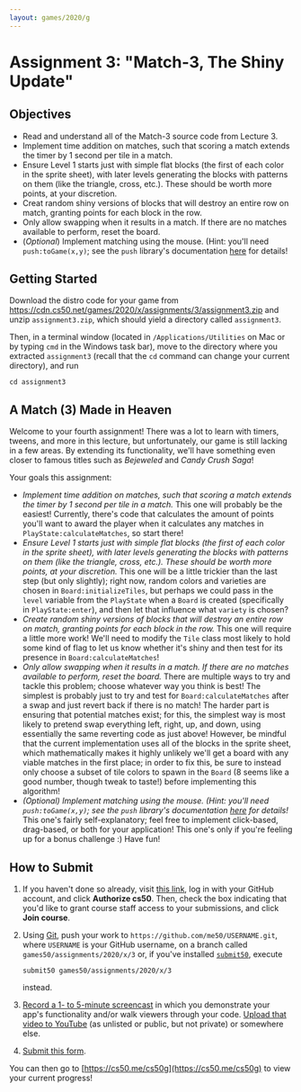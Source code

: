 ```yaml
---
layout: games/2020/g
---
```


# Assignment 3: "Match-3, The Shiny Update"

## Objectives

* Read and understand all of the Match-3 source code from Lecture 3.
* Implement time addition on matches, such that scoring a match extends the timer by 1 second per tile in a match.
* Ensure Level 1 starts just with simple flat blocks (the first of each color in the sprite sheet), with later levels generating the blocks with patterns on them (like the triangle, cross, etc.). These should be worth more points, at your discretion.
* Creat random shiny versions of blocks that will destroy an entire row on match, granting points for each block in the row.
* Only allow swapping when it results in a match. If there are no matches available to perform, reset the board.
* (*Optional*) Implement matching using the mouse. (Hint: you'll need `push:toGame(x,y)`; see the `push` library's documentation [here](https://github.com/Ulydev/push) for details!

## Getting Started

Download the distro code for your game from <https://cdn.cs50.net/games/2020/x/assignments/3/assignment3.zip> and unzip `assignment3.zip`, which should yield a directory called `assignment3`.

Then, in a terminal window (located in `/Applications/Utilities` on Mac or by typing
`cmd` in the Windows task bar), move to the directory where you extracted `assignment3`
(recall that the `cd` command can change your current directory), and run

```
cd assignment3
```

## A Match (3) Made in Heaven

Welcome to your fourth assignment! There was a lot to learn with timers, tweens, and more in this lecture, but unfortunately, our game is still lacking in a few areas. By extending its functionality, we'll have something even closer to famous titles such as *Bejeweled* and *Candy Crush Saga*!

Your goals this assignment:

* *Implement time addition on matches, such that scoring a match extends the timer by 1 second per tile in a match.* This one will probably be the easiest! Currently, there's code that calculates the amount of points you'll want to award the player when it calculates any matches in `PlayState:calculateMatches`, so start there!
* *Ensure Level 1 starts just with simple flat blocks (the first of each color in the sprite sheet), with later levels generating the blocks with patterns on them (like the triangle, cross, etc.). These should be worth more points, at your discretion.* This one will be a little trickier than the last step (but only slightly); right now, random colors and varieties are chosen in `Board:initializeTiles`, but perhaps we could pass in the `level` variable from the `PlayState` when a `Board` is created (specifically in `PlayState:enter`), and then let that influence what `variety` is chosen?
* *Create random shiny versions of blocks that will destroy an entire row on match, granting points for each block in the row.* This one will require a little more work! We'll need to modify the `Tile` class most likely to hold some kind of flag to let us know whether it's shiny and then test for its presence in `Board:calculateMatches`!
* *Only allow swapping when it results in a match. If there are no matches available to perform, reset the board.* There are multiple ways to try and tackle this problem; choose whatever way you think is best! The simplest is probably just to try and test for `Board:calculateMatches` after a swap and just revert back if there is no match! The harder part is ensuring that potential matches exist; for this, the simplest way is most likely to pretend swap everything left, right, up, and down, using essentially the same reverting code as just above! However, be mindful that the current implementation uses all of the blocks in the sprite sheet, which mathematically makes it highly unlikely we'll get a board with any viable matches in the first place; in order to fix this, be sure to instead only choose a subset of tile colors to spawn in the `Board` (8 seems like a good number, though tweak to taste!) before implementing this algorithm!
* *(*Optional*) Implement matching using the mouse. (Hint: you'll need `push:toGame(x,y)`; see the `push` library's documentation [here](https://github.com/Ulydev/push) for details!* This one's fairly self-explanatory; feel free to implement click-based, drag-based, or both for your application! This one's only if you're feeling up for a bonus challenge :) Have fun!


## How to Submit

1. If you haven't done so already, visit [this link](https://submit.cs50.io/invites/46e6f2ea29954ce9bb1bdc478a440055), log in with your GitHub account, and click **Authorize cs50**. Then, check the box indicating that you'd like to grant course staff access to your submissions, and click **Join course**.
1. Using [Git](https://git-scm.com/downloads), push your work to `https://github.com/me50/USERNAME.git`, where `USERNAME` is your GitHub username, on a branch called `games50/assignments/2020/x/3` or, if you've installed [`submit50`](https://cs50.readthedocs.io/submit50/), execute

   ```
   submit50 games50/assignments/2020/x/3
   ```

   instead.
1. [Record a 1- to 5-minute screencast](https://www.howtogeek.com/205742/how-to-record-your-windows-mac-linux-android-or-ios-screen/) in which you demonstrate your app's functionality and/or walk viewers through your code. [Upload that video to YouTube](https://www.youtube.com/upload) (as unlisted or public, but not private) or somewhere else.
1. [Submit this form](https://forms.cs50.io/14d06066-8feb-4bf5-9beb-42d7cfec9531).

You can then go to [https://cs50.me/cs50g](https://cs50.me/cs50g) to view your current progress!
